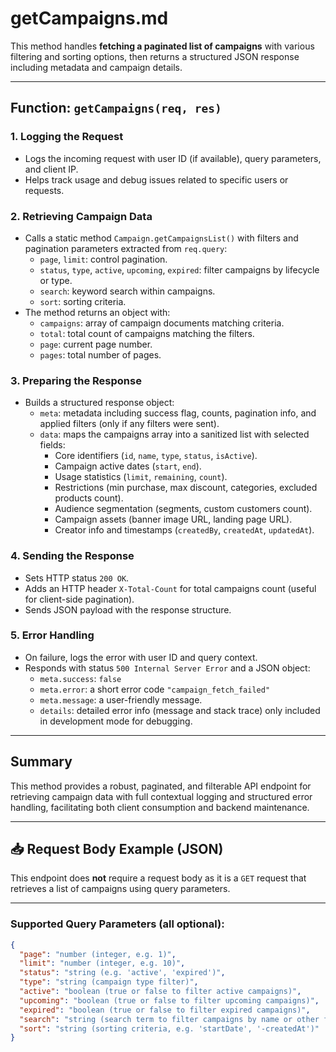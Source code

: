 # getCampaigns.md

This method handles **fetching a paginated list of campaigns** with various filtering and sorting options, then returns a structured JSON response including metadata and campaign details.

---

## Function: `getCampaigns(req, res)`

### 1. Logging the Request
- Logs the incoming request with user ID (if available), query parameters, and client IP.
- Helps track usage and debug issues related to specific users or requests.

### 2. Retrieving Campaign Data
- Calls a static method `Campaign.getCampaignsList()` with filters and pagination parameters extracted from `req.query`:
  - `page`, `limit`: control pagination.
  - `status`, `type`, `active`, `upcoming`, `expired`: filter campaigns by lifecycle or type.
  - `search`: keyword search within campaigns.
  - `sort`: sorting criteria.
- The method returns an object with:
  - `campaigns`: array of campaign documents matching criteria.
  - `total`: total count of campaigns matching the filters.
  - `page`: current page number.
  - `pages`: total number of pages.

### 3. Preparing the Response
- Builds a structured response object:
  - `meta`: metadata including success flag, counts, pagination info, and applied filters (only if any filters were sent).
  - `data`: maps the campaigns array into a sanitized list with selected fields:
    - Core identifiers (`id`, `name`, `type`, `status`, `isActive`).
    - Campaign active dates (`start`, `end`).
    - Usage statistics (`limit`, `remaining`, `count`).
    - Restrictions (min purchase, max discount, categories, excluded products count).
    - Audience segmentation (segments, custom customers count).
    - Campaign assets (banner image URL, landing page URL).
    - Creator info and timestamps (`createdBy`, `createdAt`, `updatedAt`).

### 4. Sending the Response
- Sets HTTP status `200 OK`.
- Adds an HTTP header `X-Total-Count` for total campaigns count (useful for client-side pagination).
- Sends JSON payload with the response structure.

### 5. Error Handling
- On failure, logs the error with user ID and query context.
- Responds with status `500 Internal Server Error` and a JSON object:
  - `meta.success`: `false`
  - `meta.error`: a short error code `"campaign_fetch_failed"`
  - `meta.message`: a user-friendly message.
  - `details`: detailed error info (message and stack trace) only included in development mode for debugging.

---

## Summary

This method provides a robust, paginated, and filterable API endpoint for retrieving campaign data with full contextual logging and structured error handling, facilitating both client consumption and backend maintenance.

---

## 📥 Request Body Example (JSON)

This endpoint does **not** require a request body as it is a `GET` request that retrieves a list of campaigns using query parameters.

---

### Supported Query Parameters (all optional):

```json
{
  "page": "number (integer, e.g. 1)",
  "limit": "number (integer, e.g. 10)",
  "status": "string (e.g. 'active', 'expired')",
  "type": "string (campaign type filter)",
  "active": "boolean (true or false to filter active campaigns)",
  "upcoming": "boolean (true or false to filter upcoming campaigns)",
  "expired": "boolean (true or false to filter expired campaigns)",
  "search": "string (search term to filter campaigns by name or other fields)",
  "sort": "string (sorting criteria, e.g. 'startDate', '-createdAt')"
}

